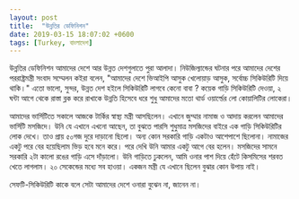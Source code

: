 ```yaml
---
layout: post
title:  "উন্নতির ডেফিনিশন"
date: 2019-03-15 18:07:02 +0600
tags: [Turkey, বাংলাদেশ]
---
```


উন্নতির ডেফিনিশন আমাদের দেশে আর উন্নত দেশগুলাতে পুরা আলাদা। নিউজিল্যান্ডের ঘটনার পরে আমাদের দেশের পররাষ্ট্রমন্ত্রী সংবাদ সম্মেলন কইরা বলেন, "আমাদের দেশে ভিআইপি আসুক খেলোয়াড় আসুক, সর্বোচ্চ সিকিউরিটি দিয়ে থাকি।" 
এতো ভালো, সুন্দর, উন্নত দেশ হইলে সিকিউরিটি লাগবে কেনো বাবা ? কয়েক গাড়ি সিকিউরিটি দেওয়া, ২ ঘন্টা আগে থেকে রাস্তা ব্লক করে রাখাকে উন্নতি হিসেবে ধরে শুধু আমাদের মতো থার্ড ওয়ার্ল্ডের লো কোয়ালিটির লোকেরা।

আমাদের ভার্সিটিতে সকালে আজকে টার্কির স্বাস্থ্য মন্ত্রী আসছিলেন। এখানে জুম্মার নামাজ ও আদায় করলেন আমাদের ভার্সিটি মসজিদে। উনি যে এখানে এখনো আছেন, তা বুঝতে পারসি শুধুমাত্র মসজিদের বাইরে এক গাড়ি সিকিউরিটির লোক দেখে। তাও প্রায় ৫০গজ দুরে দাড়ানো ছিলো। অন্য কোন সরকারি গাড়ি একটাও আশেপাশে ছিলোনা। 
নামাজের একটু পরে বের হয়েছিলাম ভিড় হবে মনে করে। পরে দেখি উনি আমার একটু আগে বের হলেন। মসজিদের সামনে সরকারি ২টা কালো রঙের গাড়ি এসে দাঁড়ালো। উনি গাড়িতে ঢুকলেন, আমি ওনার পাশ দিয়ে হেঁটে কিসমিসের শরবত খেতে লাগলাম। ২০ সেকেন্ডের মধ্যে সব হাওয়া। একজন মন্ত্রী যে এখানে ছিলেন বুঝার কোন উপায় নাই।

সেফটি-সিকিউরিটি কাকে বলে সেটা আমাদের দেশে ওনারা বুঝেন না, জানেন না।
